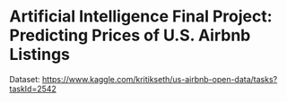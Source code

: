 
# Artificial Intelligence Final Project: Predicting Prices of U.S. Airbnb Listings

Dataset: https://www.kaggle.com/kritikseth/us-airbnb-open-data/tasks?taskId=2542
